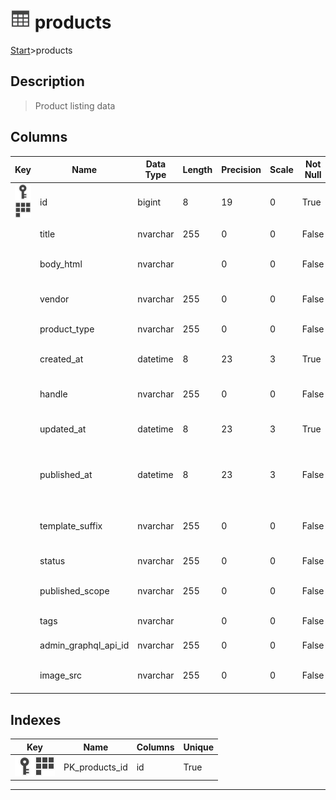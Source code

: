 # ![logo](../Images/table.svg) products

[Start](../start.md)>products

## [](#Description) Description

> Product listing data

## [](#Columns) Columns

|Key|Name|Data Type|Length|Precision|Scale|Not Null|Description
|---|---|---|---|---|---|---|---
|[![Primary Key PK_products](../Images/primarykey.svg)](#Indexes)[![Cluster Key PK_products](../Images/Cluster.svg)](#Indexes)|id|bigint|8|19|0|True|Product ID|
||title|nvarchar|255|0|0|False|Product title|
||body_html|nvarchar||0|0|False|HTML of product description|
||vendor|nvarchar|255|0|0|False|Product vendor name|
||product_type|nvarchar|255|0|0|False|Product type|
||created_at|datetime|8|23|3|True|Datetime product created|
||handle|nvarchar|255|0|0|False|Handle for product URL|
||updated_at|datetime|8|23|3|True|Datetime product last updated|
||published_at|datetime|8|23|3|False|Datetime product was published live|
||template_suffix|nvarchar|255|0|0|False|template suffix of product web page|
||status|nvarchar|255|0|0|False|Status of product|
||published_scope|nvarchar|255|0|0|False|Product channel availability|
||tags|nvarchar||0|0|False|Product tags|
||admin_graphql_api_id|nvarchar|255|0|0|False|Graphql api ID|
||image_src|nvarchar|255|0|0|False|URL of product image|

## [](#Indexes) Indexes

|Key|Name|Columns|Unique|
|---|---|---|---|
|[![Primary Key PK_products](../Images/primarykey.svg)](#Indexes)[![Cluster Key PK_products](../Images/cluster.svg)](#Indexes)|PK_products_id|id|True|

___
